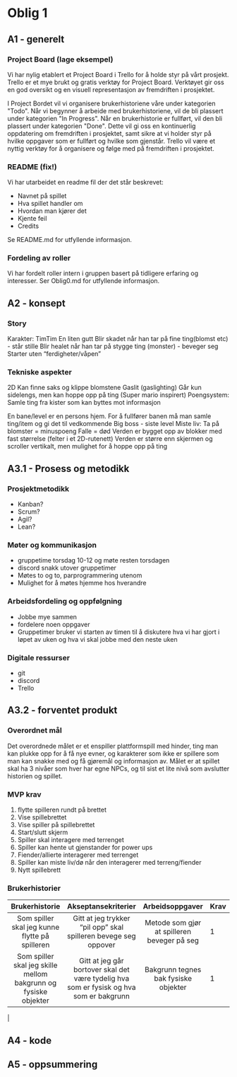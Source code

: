 # Oblig 1

## A1 - generelt

### **Project Board (lage eksempel)**

Vi har nylig etablert et Project Board i Trello for å holde styr på vårt prosjekt. Trello er et mye brukt og gratis verktøy for Project Board. Verktøyet gir oss en god oversikt og en visuell representasjon av fremdriften i prosjektet.

I Project Bordet vil vi organisere brukerhistoriene våre under kategorien "Todo". Når vi begynner å arbeide med brukerhistoriene, vil de bli plassert under kategorien "In Progress". Når en brukerhistorie er fullført, vil den bli plassert under kategorien "Done". Dette vil gi oss en kontinuerlig oppdatering om fremdriften i prosjektet, samt sikre at vi holder styr på hvilke oppgaver som er fullført og hvilke som gjenstår. Trello vil være et nyttig verktøy for å organisere og følge med på fremdriften i prosjektet.

### **README (fix!)**

Vi har utarbeidet en readme fil der det står beskrevet:
* Navnet på spillet
* Hva spillet handler om 
* Hvordan man kjører det 
* Kjente feil
* Credits

Se README.md for utfyllende informasjon. 

### **Fordeling av roller**

Vi har fordelt roller intern i gruppen basert på tidligere erfaring og interesser. 
Ser Oblig0.md for utfyllende informasjon. 

## A2 - konsept

### **Story**
Karakter: TimTim
En liten gutt
Blir skadet når han tar på fine ting(blomst etc) - står stille
Blir healet når han tar på stygge ting (monster) - beveger seg
Starter uten “ferdigheter/våpen”

### **Tekniske aspekter**
2D
Kan finne saks og klippe blomstene
Gaslit (gaslighting)
Går kun sidelengs, men kan hoppe opp på ting (Super mario inspirert)
Poengsystem:
Samle ting fra kister som kan byttes mot informasjon

En bane/level er en persons hjem. For å fullfører banen må man samle ting/item og gi det til vedkommende
Big boss - siste level 
Miste liv:
Ta på blomster = minuspoeng
Falle = død
Verden er bygget opp av blokker med fast størrelse (felter i et 2D-rutenett)
Verden er større enn skjermen og scroller vertikalt, men mulighet for å hoppe opp på ting

## A3.1 - Prosess og metodikk

### **Prosjektmetodikk**
* Kanban?
* Scrum?
* Agil?
* Lean?


### **Møter og kommunikasjon**
* gruppetime torsdag 10-12 og møte resten torsdagen
* discord snakk utover gruppetimer
* Møtes to og to,  parprogrammering utenom
* Mulighet for å møtes hjemme hos hverandre

### **Arbeidsfordeling og oppfølgning**
* Jobbe mye sammen
* fordelere noen oppgaver
* Gruppetimer bruker vi starten av timen til å diskutere hva vi har gjort i løpet av uken og hva vi skal jobbe med den neste uken 

### **Digitale ressurser**
* git
* discord
* Trello 

## A3.2 - forventet produkt

### **Overordnet mål**
Det overordnede målet er et enspiller plattformspill med hinder, ting man kan plukke opp for å få nye evner, og karakterer som ikke er spillere som man kan snakke med og få gjøremål og informasjon av.
Målet er at spillet skal ha 3 nivåer som hver har egne NPCs, og til sist et lite nivå som avslutter historien og spillet.

### **MVP krav**
1. flytte spilleren rundt på brettet
2. Vise spillebrettet
3. Vise spiller på spillebrettet
4. Start/slutt skjerm 
5. Spiller skal interagere med terrenget
6. Spiller kan hente ut gjenstander for power ups
7. Fiender/allierte interagerer med terrenget 
8. Spiller kan miste liv/dø når den interagerer med terreng/fiender 
9. Nytt spillebrett 

### **Brukerhistorier**

| Brukerhistorie | Akseptansekriterier | Arbeidsoppgaver | Krav |
|:--------------:|:-------------------:|:---------------:|:-----|
| Som spiller skal jeg kunne flytte på spilleren | Gitt at jeg trykker “pil opp” skal spilleren bevege seg oppover | Metode som gjør at spilleren beveger på seg | 1 |
| Som spiller skal jeg skille mellom bakgrunn og fysiske objekter | Gitt at jeg går bortover skal det være tydelig hva som er fysisk og hva som er bakgrunn | Bakgrunn tegnes bak fysiske objekter | 1 |
|

## A4 - kode

## A5 - oppsummering



